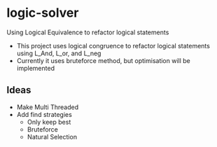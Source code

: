 # logic-solver

Using Logical Equivalence to refactor logical statements

- This project uses logical congruence to refactor logical statements using L_And, L_or, and L_neg
- Currently it uses bruteforce method, but optimisation will be implemented

## Ideas

- Make Multi Threaded
- Add find strategies
  - Only keep best
  - Bruteforce
  - Natural Selection
